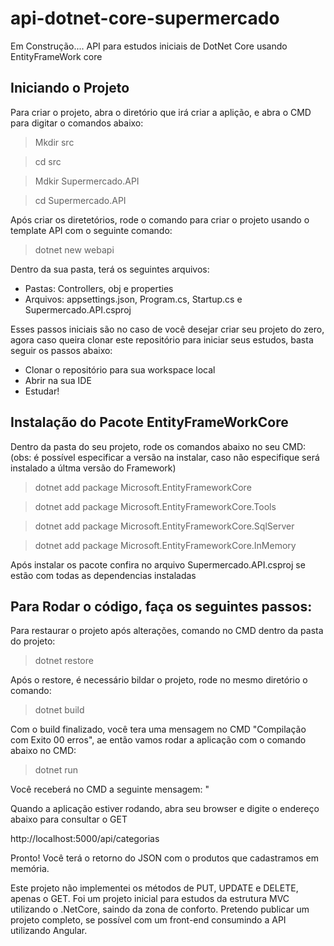 # api-dotnet-core-supermercado
Em Construção.... API para estudos iniciais de DotNet Core usando EntityFrameWork core

## Iniciando o Projeto
Para criar o projeto, abra o diretório que irá criar a aplição, e abra o CMD para digitar o comandos abaixo:

> Mkdir src

> cd src

> Mdkir Supermercado.API

> cd Supermercado.API

Após criar os diretetórios, rode o comando para criar o projeto usando o template API com o seguinte comando:
> dotnet new webapi

Dentro da sua pasta, terá os seguintes arquivos:
 * Pastas: Controllers, obj e properties
 * Arquivos: appsettings.json, Program.cs, Startup.cs e Supermercado.API.csproj

 Esses passos iniciais são no caso de você desejar criar seu projeto do zero, agora caso queira clonar este repositório para iniciar seus estudos, basta seguir os passos abaixo:

 * Clonar o repositório para sua workspace local
 * Abrir na sua IDE
 * Estudar!

 ## Instalação do Pacote EntityFrameWorkCore

 Dentro da pasta do seu projeto, rode os comandos abaixo no seu CMD: (obs: é possível especificar a versão na instalar, caso não especifique será instalado a últma versão do Framework)

 > dotnet add package Microsoft.EntityFrameworkCore

 > dotnet add package Microsoft.EntityFrameworkCore.Tools

 > dotnet add package Microsoft.EntityFrameworkCore.SqlServer

 > dotnet add package Microsoft.EntityFrameworkCore.InMemory

 Após instalar os pacote confira no arquivo Supermercado.API.csproj se estão com todas as dependencias instaladas

 ## Para Rodar o código, faça os seguintes passos:

 Para restaurar o projeto após alterações, comando no CMD dentro da pasta do projeto:
 > dotnet restore

 Após o restore, é necessário bildar o projeto, rode no mesmo diretório o comando:
 > dotnet build

 Com o build finalizado, você tera uma mensagem no CMD "Compilação com Exito 00 erros", ae então vamos rodar a aplicação com o comando abaixo no CMD:
 > dotnet run

 Você receberá no CMD a seguinte mensagem: "

 Quando a aplicação estiver rodando, abra seu browser e digite o endereço abaixo para consultar o GET
 
 http://localhost:5000/api/categorias

 Pronto! Você terá o retorno do JSON com o produtos que cadastramos em memória.

 Este projeto não implementei os métodos de PUT, UPDATE e DELETE, apenas o GET. Foi um projeto inicial para estudos da estrutura MVC utilizando o .NetCore, saindo da zona de conforto. Pretendo publicar um projeto completo, se possível com um front-end consumindo a API utilizando Angular.